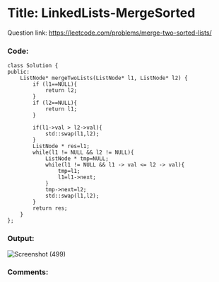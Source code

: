 # Title: LinkedLists-MergeSorted

Question link: https://leetcode.com/problems/merge-two-sorted-lists/

### Code:

```
class Solution {
public:
    ListNode* mergeTwoLists(ListNode* l1, ListNode* l2) {
        if (l1==NULL){
            return l2;
        }
        if (l2==NULL){
            return l1;
        }
        
        if(l1->val > l2->val){
            std::swap(l1,l2);
        }
        ListNode * res=l1;
        while(l1 != NULL && l2 != NULL){
            ListNode * tmp=NULL;
            while(l1 != NULL && l1 -> val <= l2 -> val){
                tmp=l1;
                l1=l1->next;
            }
            tmp->next=l2;
            std::swap(l1,l2);
        }
        return res;
    }
};

```

### Output:
![Screenshot (499)](https://user-images.githubusercontent.com/68456662/120891833-54491800-c628-11eb-9a2e-ee5905fb22a0.png)


### Comments:
